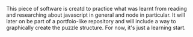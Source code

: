 This piece of software is creatd to practice what was learnt from reading and researching about javascript in general and node in particular. It will later on be part of a portfoio-like repository and will include a way to graphically create the puzzle structure.
For now, it's just a learning start.
